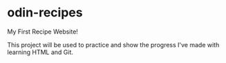 # odin-recipes

My First Recipe Website!

This project will be used to practice and show the progress I've made with learning HTML and Git.